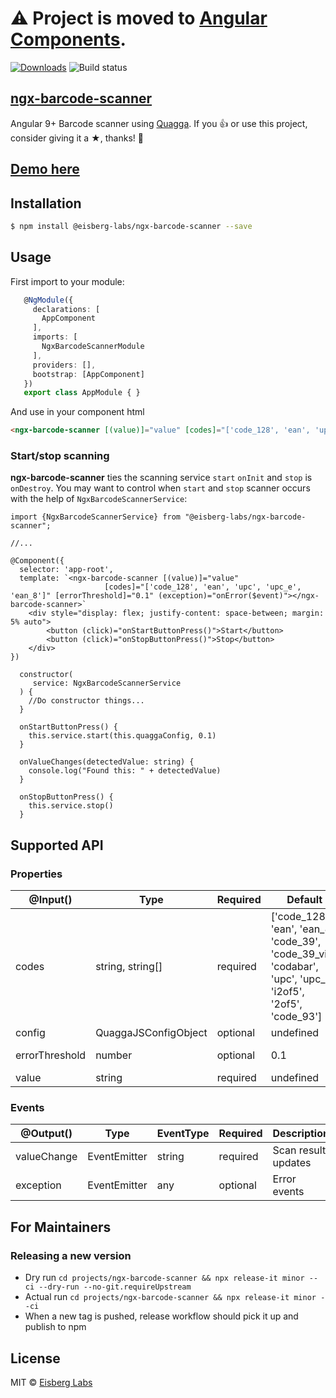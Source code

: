 # ⚠ Project is moved to [Angular Components](https://github.com/eisberg-labs/angular-components).

[![Downloads](http://img.shields.io/npm/dm/@eisberg-labs/ngx-barcode-scanner.svg)](https://npmjs.org/package/@eisberg-labs/ngx-barcode-scanner)
![Build status](https://github.com/eisberg-labs/ngx-barcode-scanner/actions/workflows/ci.yml/badge.svg)
## [ngx-barcode-scanner](https://github.com/eisberg-labs/ngx-barcode-scanner)

Angular 9+ Barcode scanner using [Quagga](https://github.com/ericblade/quagga2).
If you 👍 or use this project, consider giving it a ★, thanks! 🙌  
## [Demo here](https://eisberg-labs.github.io/ngx-barcode-scanner)

## Installation

```sh
$ npm install @eisberg-labs/ngx-barcode-scanner --save
```

## Usage
First import to your module:
```typescript
   @NgModule({
     declarations: [
       AppComponent
     ],
     imports: [
       NgxBarcodeScannerModule
     ],
     providers: [],
     bootstrap: [AppComponent]
   })
   export class AppModule { }

```
And use in your component html
```html
<ngx-barcode-scanner [(value)]="value" [codes]="['code_128', 'ean', 'upc', 'upc_e', 'ean_8']" [errorThreshold]="0.1" (exception)="onError($event)"></ngx-barcode-scanner>
```
### Start/stop scanning
**ngx-barcode-scanner** ties the scanning service `start` `onInit` and `stop` is `onDestroy`. You may want to control when `start` and `stop` scanner occurs with the help of `NgxBarcodeScannerService`:
```
import {NgxBarcodeScannerService} from "@eisberg-labs/ngx-barcode-scanner";

//...

@Component({
  selector: 'app-root',
  template: `<ngx-barcode-scanner [(value)]="value"
                     [codes]="['code_128', 'ean', 'upc', 'upc_e', 'ean_8']" [errorThreshold]="0.1" (exception)="onError($event)"></ngx-barcode-scanner>`
    <div style="display: flex; justify-content: space-between; margin: 5% auto">
        <button (click)="onStartButtonPress()">Start</button>
        <button (click)="onStopButtonPress()">Stop</button>
    </div>
})

  constructor(
     service: NgxBarcodeScannerService
  ) {
    //Do constructor things...
  }

  onStartButtonPress() {
    this.service.start(this.quaggaConfig, 0.1)
  }

  onValueChanges(detectedValue: string) {
    console.log("Found this: " + detectedValue)
  }
  
  onStopButtonPress() {
    this.service.stop()
  }
```


Supported API
---
### Properties

@Input() | Type | Required|Default|Description
---------|------|---------|-------|-------
codes | string, string[]| required | ['code_128', 'ean', 'ean_8', 'code_39', 'code_39_vin', 'codabar', 'upc', 'upc_e', 'i2of5', '2of5', 'code_93'] | Type of barcode algorithm to detect. Supported are *code_128*,*ean*,*ean_8*,*code_39*,*code_39_vin*,*codabar*,*upc*,*upc_e*,*i2of5*,*2of5*,*code_93*. Be aware that more codes you define, more possible false positives, and it might take longer to detect a barcode.
config | QuaggaJSConfigObject | optional | undefined | Optional [quagga](https://github.com/ericblade/quagga2/blob/253aa01999d0e4a912ca33b119c91fd15cd0294b/type-definitions/quagga.d.ts) config object (Define camera device id, media constraints ...).
errorThreshold | number | optional | 0.1 | Defines threshold of scan detect accuracy. Smaller the value, smaller chance of false positives.
value | string | required | undefined | Scan result outputs to value.

### Events

@Output() | Type | EventType | Required | Description
----------|------|-----------|----------|------------
valueChange | EventEmitter | string | required | Scan result updates
exception | EventEmitter | any | optional | Error events

## For Maintainers
### Releasing a new version 
- Dry run
```cd projects/ngx-barcode-scanner && npx release-it minor --ci --dry-run --no-git.requireUpstream```
- Actual run
```cd projects/ngx-barcode-scanner && npx release-it minor --ci```
- When a new tag is pushed, release workflow should pick it up and publish to npm

## License
MIT © [Eisberg Labs](http://www.eisberg-labs.com)
